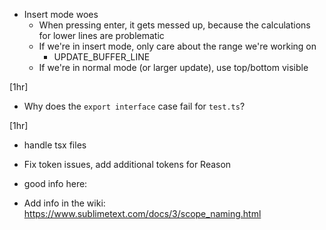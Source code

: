 - Insert mode woes
    - When pressing enter, it gets messed up, because the calculations for lower lines are problematic
    - If we're in insert mode, only care about the range we're working on
        - UPDATE_BUFFER_LINE
    - If we're in normal mode (or larger update), use top/bottom visible

[1hr]
- Why does the `export interface` case fail for `test.ts`?

[1hr]
- handle tsx files

- Fix token issues, add additional tokens for Reason

- good info here:

- Add info in the wiki:
    https://www.sublimetext.com/docs/3/scope_naming.html
